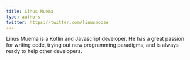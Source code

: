 ```yaml
---
title: Linus Muema
type: authors
twitter: https://twitter.com/linusmoose
--- 
```

Linus Muema is a Kotlin and Javascript developer. He has a great passion for writing code, trying out new programming paradigms, and is always ready to help other developers.
